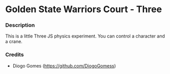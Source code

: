 # Golden State Warriors Court - Three

### Description

This is a little Three JS physics experiment. You can control a character and a crane.

### Credits

- Diogo Gomes (https://github.com/DiogoGomess)

